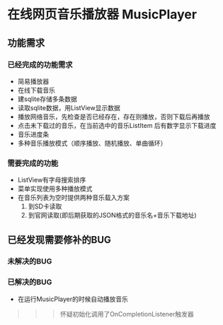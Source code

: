 在线网页音乐播放器 MusicPlayer
===========
功能需求
-----------
### 已经完成的功能需求
* 简易播放器
* 在线下载音乐
* 建sqlite存储多条数据
* 读取sqlite数据，用ListView显示数据
* 播放网络音乐，先检查是否已经存在，存在则播放，否则下载后再播放
* 点击未下载过的音乐，在当前选中的音乐ListItem 后有数字显示下载进度
* 音乐进度条
* 多种音乐播放模式（顺序播放、随机播放、单曲循环）

### 需要完成的功能
* ListView有字母搜索排序
* 菜单实现使用多种播放模式
* 在音乐列表为空时提供两种音乐载入方案
    1) 到SD卡读取
    2) 到官网读取(即后期获取的JSON格式的音乐名+音乐下载地址)

已经发现需要修补的BUG
---------------
### 未解决的BUG
### 已解决的BUG
* 在运行MusicPlayer的时候自动播放音乐
>>>怀疑初始化调用了OnCompletionListener触发器

